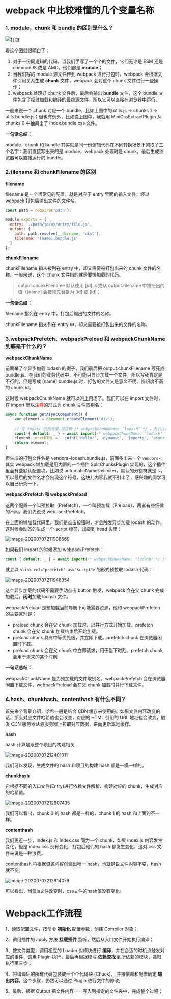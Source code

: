 # webpack 中比较难懂的几个变量名称

### 1. module，chunk 和 bundle 的区别是什么？

![打包](img/module_chunk_bundle.jpg)

看这个图就很明白了：

1. 对于一份同逻辑的代码，当我们手写了一个个的文件，它们无论是 ESM 还是 commonJS 或是 AMD，他们都是 **module**；
2. 当我们写的 module 源文件传到 webpack 进行打包时，webpack 会根据文件引用关系生成 **chunk** 文件，webpack 会对这个 chunk 文件进行一些操作；
3. webpack 处理好 chunk 文件后，最后会输出 **bundle** 文件，这个 bundle 文件包含了经过加载和编译的最终源文件，所以它可以直接在浏览器中运行。

一般来说一个 chunk 对应一个 bundle，比如上图中的 utils.js -> chunks 1 -> utils.bundle.js；但也有例外，比如说上图中，我就用 MiniCssExtractPlugin 从 chunks 0 中抽离出了 index.bundle.css 文件。

**一句话总结：**

module，chunk 和 bundle 其实就是同一份逻辑代码在不同转换场景下的取了三个名字：我们直接写出来的是 module，webpack 处理时是 chunk，最后生成浏览器可以直接运行的 bundle。

### 2.filename 和 chunkFilename 的区别

**filename**

filename 是一个很常见的配置，就是对应于 entry 里面的输入文件，经过webpack 打包后输出文件的文件名。

```js
const path = require('path');

module.exports = {
  entry: './path/to/my/entry/file.js',
  output: {
    path: path.resolve(__dirname, 'dist'),
    filename: '[name].bundle.js'
  }
};
```

**chunkFilename**

chunkFilename 指未被列在 entry 中，却又需要被打包出来的 chunk 文件的名称。一般来说，这个 chunk 文件指的就是要懒加载的代码。

> output.chunkFilename 默认使用 [id].js 或从 output.filename 中推断出的值（[name] 会被预先替换为 [id] 或 [id].） 

**一句话总结：**

filename 指列在 entry 中，打包后输出的文件的名称。

chunkFilename 指未列在 entry 中，却又需要被打包出来的文件的名称。

### 3.webpackPrefetch、webpackPreload 和 webpackChunkName 到底是干什么的？

**webpackChunkName**

前面举了个异步加载 lodash 的例子，我们最后把 output.chunkFilename 写死成 bundle.js。在我们的业务代码中，不可能只异步加载一个文件，所以写死肯定是不行的，但是写成 [name].bundle.js 时，打包的文件又是意义不明、辨识度不高的 chunk id。

这时候 webpackChunkName 就可以派上用场了。我们可以在 import 文件时，在 import 里以<font color='red'>注释</font>的形式为 chunk 文件取别名： 

```js
async function getAsyncComponent() {
	var element = document.createElement('div');
 
 	// 在 import 的括号里 加注释 /* webpackChunkName: "lodash" */ ，为引入的文件取别名
 	const { default: _ } = await import(/* webpackChunkName: "lodash" */ 'lodash');
 	element.innerHTML = _.join(['Hello!', 'dynamic', 'imports', 'async'], ' ');
 	return element;
}
```

但生成的打包文件名是 vendors~lodash.bundle.js，前面多出来一个 `vendors~`。其实 webpack 懒加载是用内置的一个插件 SplitChunksPlugin 实现的，这个插件里面有些默认配置项，比如说 automaticNameDelimiter，默认的分割符就是 ~，所以最后的文件名才会出现这个符号，这块儿内容我就不引申了，感兴趣的同学可以自己研究一下。 

**webpackPrefetch 和 webpackPreload** 

  这两个配置一个叫预拉取（Prefetch），一个叫预加载（Preload），两者有些细微的不同，我们先说说 webpackPrefetch。 

 在上面的懒加载代码里，我们是点击按钮时，才会触发异步加载 lodash 的动作，这时候会动态的生成一个 script 标签，加载到 head 头里： 

![image-20200707211906669](img/lazyload.png)

 如果我们 import 的时候添加 webpackPrefetch： 

```js
const { default: _ } = await import(/* webpackChunkName: "lodash" */ /* webpackPrefetch: true */ 'lodash');
```

就会以 `<link rel="prefetch" as="script">` 的形式预拉取 lodash 代码： 

![image-20200707211948354](img/prefetch.png)

这个异步加载的代码不需要手动点击 button 触发，webpack 会在父 chunk 完成加载后，**闲时**加载 lodash 文件。 

webpackPreload 是预加载当前导航下可能需要资源，他和 webpackPrefetch 的主要区别是：

- preload chunk 会在父 chunk 加载时，以并行方式开始加载。prefetch chunk 会在父 chunk 加载结束后开始加载。
- preload chunk 具有中等优先级，并立即下载。prefetch chunk 在浏览器闲置时下载。
- preload chunk 会在父 chunk 中立即请求，用于当下时刻。prefetch chunk 会用于未来的某个时刻

**一句话总结：**

webpackChunkName 是为预加载的文件取别名，webpackPrefetch 会在浏览器闲置下载文件，webpackPreload 会在父 chunk 加载时并行下载文件。

### 4.hash、chunkhash、contenthash 有什么不同？

首先来个背景介绍，哈希一般是结合 CDN 缓存来使用的。如果文件内容改变的话，那么对应文件哈希值也会改变，对应的 HTML 引用的 URL 地址也会改变，触发 CDN 服务器从源服务器上拉取对应数据，进而更新本地缓存。 

**hash**

hash 计算是跟整个项目的构建相关

![image-20200707212401011](img/hash.png)

我们可以发现，生成文件的 hash 和项目的构建 hash 都是一模一样的。 

**chunkhash** 

它根据不同的入口文件(Entry)进行依赖文件解析、构建对应的 chunk，生成对应的哈希值。 

![image-20200707212807435](img/chunkhash.png)

我们可以看出，chunk 0 的 hash 都是一样的，chunk 1 的 hash 和上面的不一样。 

 **contenthash** 

 我们更近一步，index.js 和 index.css 同为一个 chunk，如果 index.js 内容发生变化，但是 index.css 没有变化，打包后他们的 hash 都发生变化，这对 css 文件来说是一种浪费。 

 contenthash 将根据资源内容创建出唯一 hash，也就是说文件内容不变，hash 就不变。 

![image-20200707212914078](img/contenthash.png)

可以看出，当仅js文件改变时，css文件的hash值没有变化。



# Webpack工作流程

1、读取配置文件，按命令 **初始化** 配置参数，创建 Compiler 对象；

2、调用插件的 apply 方法 **挂载插件** 监听，然后从入口文件开始执行编译；

3、按文件类型，调用相应的 Loader 对模块进行 **编译**，并在合适的时机点触发对应的事件，调用 Plugin 执行，最后再根据模块 **依赖查找** 到所依赖的模块，递归执行第三步；

4、将编译后的所有代码包装成一个个代码块 (Chuck)， 并按依赖和配置确定 **输出内容**。这个步骤，仍然可以通过 Plugin 进行文件的修改;

5、最后，根据 Output 把文件内容一一写入到指定的文件夹中，完成整个过程；